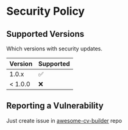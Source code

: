 # Security Policy

## Supported Versions

Which versions with security updates.

| Version | Supported          |
| ------- | ------------------ |
| 1.0.x   | :white_check_mark: |
| < 1.0.0   | :x:                |

## Reporting a Vulnerability

Just create issue in [awesome-cv-builder](https://github.com/agm1n/awesome-cv-builder) repo
